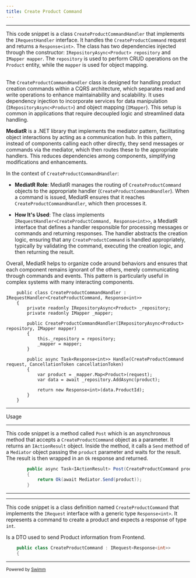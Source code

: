 ```yaml
---
title: Create Product Command
---
```

<SwmSnippet path="Application/Features/Products/Commands/CreateProductCommand/CreateProductCommand.cs" line="36">

---

This code snippet is a class `CreateProductCommandHandler` that implements the `IRequestHandler` interface. It handles the `CreateProductCommand` request and returns a `Response<int>`. The class has two dependencies injected through the constructor: `IRepositoryAsync<Product> repository` and `IMapper mapper`. The `repository` is used to perform CRUD operations on the `Product` entity, while the `mapper` is used for object mapping.

\
The `CreateProductCommandHandler` class is designed for handling product creation commands within a CQRS architecture, which separates read and write operations to enhance maintainability and scalability. It uses dependency injection to incorporate services for data manipulation (`IRepositoryAsync<Product>`) and object mapping (`IMapper`). This setup is common in applications that require decoupled logic and streamlined data handling.

**MediatR** is a .NET library that implements the mediator pattern, facilitating object interactions by acting as a communication hub. In this pattern, instead of components calling each other directly, they send messages or commands via the mediator, which then routes these to the appropriate handlers. This reduces dependencies among components, simplifying modifications and enhancements.

In the context of `CreateProductCommandHandler`:

- **MediatR Role**: MediatR manages the routing of `CreateProductCommand` objects to the appropriate handler (`CreateProductCommandHandler`). When a command is issued, MediatR ensures that it reaches `CreateProductCommandHandler`, which then processes it.

- **How It's Used**: The class implements `IRequestHandler<CreateProductCommand, Response<int>>`, a MediatR interface that defines a handler responsible for processing messages or commands and returning responses. The handler abstracts the creation logic, ensuring that any `CreateProductCommand` is handled appropriately, typically by validating the command, executing the creation logic, and then returning the result.

Overall, MediatR helps to organize code around behaviors and ensures that each component remains ignorant of the others, merely communicating through commands and events. This pattern is particularly useful in complex systems with many interacting components.

```
    public class CreateProductCommandHandler : IRequestHandler<CreateProductCommand, Response<int>>
    {
        private readonly IRepositoryAsync<Product> _repository;
        private readonly IMapper _mapper;

        public CreateProductCommandHandler(IRepositoryAsync<Product> repository, IMapper mapper)
        {
            this._repository = repository;
            _mapper = mapper;
        }

        public async Task<Response<int>> Handle(CreateProductCommand request, CancellationToken cancellationToken)
        {
            var product = _mapper.Map<Product>(request);
            var data = await _repository.AddAsync(product);

            return new Response<int>(data.ProductId);
        }
    }
```

---

</SwmSnippet>

Usage

<SwmSnippet path="/WebAPI/Controllers/v1/ProductController.cs" line="17">

---

This code snippet is a method called <SwmToken path="/WebAPI/Controllers/v1/ProductController.cs" pos="17:10:10" line-data="        public async Task&lt;IActionResult&gt; Post(CreateProductCommand product)">`Post`</SwmToken> which is an asynchronous method that accepts a <SwmToken path="/Application/Features/Products/Commands/CreateProductCommand/CreateProductCommand.cs" pos="36:11:11" line-data="    public class CreateProductCommandHandler : IRequestHandler&lt;CreateProductCommand, Response&lt;int&gt;&gt;">`CreateProductCommand`</SwmToken> object as a parameter. It returns an <SwmToken path="/WebAPI/Controllers/v1/ProductController.cs" pos="17:7:7" line-data="        public async Task&lt;IActionResult&gt; Post(CreateProductCommand product)">`IActionResult`</SwmToken> object. Inside the method, it calls a <SwmToken path="/WebAPI/Controllers/v1/ProductController.cs" pos="19:9:9" line-data="            return Ok(await Mediator.Send(product));">`Send`</SwmToken> method of a `Mediator` object passing the `product` parameter and waits for the result. The result is then wrapped in an `Ok` response and returned.

```c#
        public async Task<IActionResult> Post(CreateProductCommand product)
        {
            return Ok(await Mediator.Send(product));
        }
```

---

</SwmSnippet>

<SwmSnippet path="/Application/Features/Products/Commands/CreateProductCommand/CreateProductCommand.cs" line="9">

---

This code snippet is a class definition named `CreateProductCommand` that implements the `IRequest` interface with a generic type `Response<int>`. It represents a command to create a product and expects a response of type `int`.

Is a DTO used to send Product information from Frontend.

```c#
    public class CreateProductCommand : IRequest<Response<int>>
    {
```

---

</SwmSnippet>

<SwmMeta version="3.0.0" repo-id="Z2l0aHViJTNBJTNBV2ViQVBJLU9uaW9uJTNBJTNBMTk1MExhYnM=" repo-name="WebAPI-Onion"><sup>Powered by [Swimm](https://app.swimm.io/)</sup></SwmMeta>

